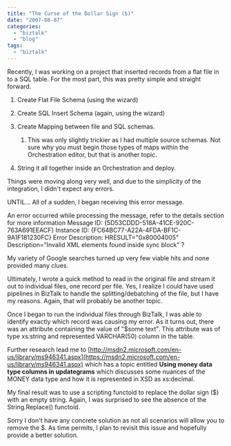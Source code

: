 ```yaml
---
title: "The Curse of the Dollar Sign ($)"
date: "2007-08-07"
categories: 
  - "biztalk"
  - "blog"
tags: 
  - "biztalk"
---
```


Recently, I was working on a project that inserted records from a flat file in to a SQL table. For the most part, this was pretty simple and straight forward.

1. Create Flat File Schema (using the wizard)
2. Create SQL Insert Schema (again, using the wizard)
3. Create Mapping between file and SQL schemas.
    1. This was only slightly trickier as I had multiple source schemas. Not sure why you must begin those types of maps within the Orchestration editor, but that is another topic.

1. String it all together inside an Orchestration and deploy.

Things were moving along very well, and due to the simplicity of the integration, I didn't expect any errors.

UNTIL… All of a sudden, I began receiving this error message.

An error occurred while processing the message, refer to the details section for more information Message ID: {5D53CDDD-518A-41CE-920C-763A691EEACF} Instance ID: {FC64BC77-A22A-4FDA-BF1C-9A1F181230FC} Error Description: HRESULT="0x80004005" Description="Invalid XML elements found inside sync block" ?<Root xmlns:ns00="urn:schemas-microsoft-com:xml-updategram"><?MSSQLError HResult="0x80004005" Source="Microsoft XML Extensions to SQL Server" Description="Invalid XML elements found inside sync block"?></Root>

My variety of Google searches turned up very few viable hits and none provided many clues.

Ultimately, I wrote a quick method to read in the original file and stream it out to individual files, one record per file. Yes, I realize I could have used pipelines in BizTalk to handle the splitting/debatching of the file, but I have my reasons. Again, that will probably be another topic.

Once I began to run the individual files through BizTalk, I was able to identify exactly which record was causing my error. As it turns out, there was an attribute containing the value of "$some text". This attribute was of type xs:string and represented VARCHAR(50) column in the table.

Further research lead me to [http://msdn2.microsoft.com/en-us/library/ms946341.aspx](https://msdn2.microsoft.com/en-us/library/ms946341.aspx) which has a topic entitled **Using money data type columns in updategrams** which discusses some nuances of the MONEY data type and how it is represented in XSD as xs:decimal.

My final result was to use a scripting functoid to replace the dollar sign ($) with an empty string. Again, I was surprised to see the absence of the String.Replace() functoid.

Sorry I don't have any concrete solution as not all scenarios will allow you to remove the $. As time permits, I plan to revisit this issue and hopefully provide a better solution.
